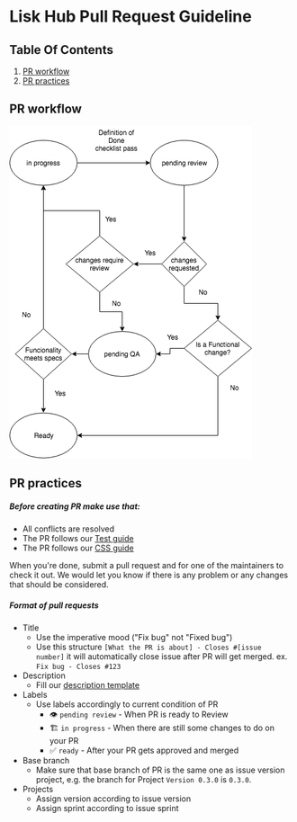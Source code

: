 # Lisk Hub Pull Request Guideline




## Table Of Contents

1. [PR workflow](#pr-workflow)
1. [PR practices](#pr-practices)



## PR workflow

![PR workflow](./assets/PR-workflow.png?raw=true "PR workflow")

## PR practices

##### Before creating PR make use that:
 - All conflicts are resolved
 - The PR follows our [Test guide](/LiskHQ/lisk-hub/blob/development/docs/TEST_GUIDE.md)
 - The PR follows our [CSS guide](/LiskHQ/lisk-hub/blob/development/docs/CSS_GUIDE.md)

When you're done, submit a pull request and for one of the maintainers to check it out. We would let you know if there is any problem or any changes that should be considered.
##### Format of pull requests
 - Title
   - Use the imperative mood ("Fix bug" not "Fixed bug")
   - Use this structure `[What the PR is about] - Closes #[issue number]` it will automatically close issue after PR will get merged.
   ex. `Fix bug - Closes #123`
- Description
    - Fill our [description template](/.github/pull_request_template.md)
- Labels
    - Use labels accordingly to current condition of PR
      - :eye: `pending review` - When PR is ready to Review
      - :building_construction: `in progress` - When there are still some changes to do on your PR
      - :white_check_mark: `ready` - After your PR gets approved and merged
- Base branch
  - Make sure that base branch of PR is the same one as issue version project, e.g. the branch for Project `Version 0.3.0` is `0.3.0`.
- Projects
  - Assign version according to issue version
  - Assign sprint according to issue sprint


